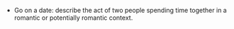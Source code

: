 - Go on a date: describe the act of two people spending time together in a romantic or potentially romantic context. 